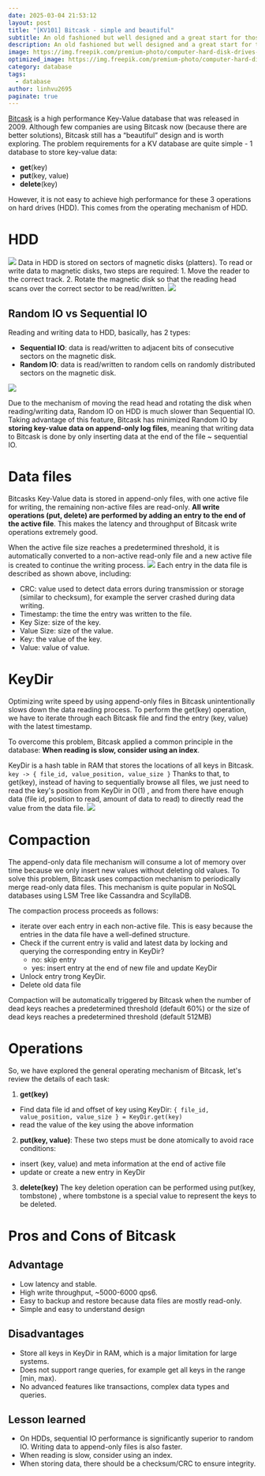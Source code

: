 ```yaml
---
date: 2025-03-04 21:53:12
layout: post
title: "[KV101] Bitcask - simple and beautiful"
subtitle: An old fashioned but well designed and a great start for those who want to build for themselves an actual key-value database.
description: An old fashioned but well designed and a great start for those who want to build for themselves an actual key-value database.
image: https://img.freepik.com/premium-photo/computer-hard-disk-drives-hdd-ssd-circuit-board-motherboard-background-close-up-with-red-blue-lighting_150455-2115.jpg
optimized_image: https://img.freepik.com/premium-photo/computer-hard-disk-drives-hdd-ssd-circuit-board-motherboard-background-close-up-with-red-blue-lighting_150455-2115.jpg
category: database
tags:
  - database
author: linhvu2695
paginate: true
---
```

<a href="https://docs.riak.com/riak/kv/2.2.3/setup/planning/backend/bitcask/index.html">Bitcask</a> is a high performance Key-Value database that was released in 2009. Although few companies are using Bitcask now (because there are better solutions), Bitcask still has a “beautiful” design and is worth exploring. The problem requirements for a KV database are quite simple - 1 database to store key-value data:

* **get**(key)
* **put**(key, value)
* **delete**(key)

However, it is not easy to achieve high performance for these 3 operations on hard drives (HDD). This comes from the operating mechanism of HDD.

# HDD
<img src="https://blogger.googleusercontent.com/img/b/R29vZ2xl/AVvXsEix8_5be7vD5Gln5mi1bFNo5eACe9ylNglSmFFuXigE_27niB03HIBGGVWKMqJ6ftKp50cP9-EsvHn1jwJ-Ghr6VtnJFM33nnlxXhfbBE__yH1x7FA_DHmINxcD45bVnxKv4x0uTpD3kt7o/s500/36_HDD_Asset_GIF.gif">
Data in HDD is stored on sectors of magnetic disks (platters). To read or write data to magnetic disks, two steps are required:
1. Move the reader to the correct track.
2. Rotate the magnetic disk so that the reading head scans over the correct sector to be read/written.
<img src="https://res.cloudinary.com/dptj6j9y9/image/upload/v1741187817/1_wdZ9qPgHt0WqX9o9DAqyyg_n1zfyt.webp">

## Random IO vs Sequential IO
Reading and writing data to HDD, basically, has 2 types:
* **Sequential IO**: data is read/written to adjacent bits of consecutive sectors on the magnetic disk.
* **Random IO**: data is read/written to random cells on randomly distributed sectors on the magnetic disk.
<img src="https://encrypted-tbn0.gstatic.com/images?q=tbn:ANd9GcRhKT1M9aoj-nNduH8V0DI0nTSv6V9BGQr7Ig&s">

Due to the mechanism of moving the read head and rotating the disk when reading/writing data, Random IO on HDD is much slower than Sequential IO. Taking advantage of this feature, Bitcask has minimized Random IO by **storing key-value data on append-only log files**, meaning that writing data to Bitcask is done by only inserting data at the end of the file ~ sequential IO.

# Data files
Bitcasks Key-Value data is stored in append-only files, with one active file for writing, the remaining non-active files are read-only. **All write operations (put, delete) are performed by adding an entry to the end of the active file**. This makes the latency and throughput of Bitcask write operations extremely good.

When the active file size reaches a predetermined threshold, it is automatically converted to a non-active read-only file and a new active file is created to continue the writing process.
<img src="https://user-images.githubusercontent.com/4745789/87866701-78fdb800-c9a2-11ea-9c35-9a706ac96d97.png">
Each entry in the data file is described as shown above, including:
* CRC: value used to detect data errors during transmission or storage (similar to checksum), for example the server crashed during data writing.
* Timestamp: the time the entry was written to the file.
* Key Size: size of the key.
* Value Size: size of the value.
* Key: the value of the key.
* Value: value of value.

# KeyDir
Optimizing write speed by using append-only files in Bitcask unintentionally slows down the data reading process. To perform the get(key) operation, we have to iterate through each Bitcask file and find the entry (key, value) with the latest timestamp.

To overcome this problem, Bitcask applied a common principle in the database: **When reading is slow, consider using an index**.

KeyDir is a hash table in RAM that stores the locations of all keys in Bitcask.
`key -> { file_id, value_position, value_size }`
Thanks to that, to get(key), instead of having to sequentially browse all files, we just need to read the key's position from KeyDir in O(1) , and from there have enough data (file id, position to read, amount of data to read) to directly read the value from the data file.
<img src="https://user-images.githubusercontent.com/4745789/87866707-96cb1d00-c9a2-11ea-9730-fc7f8cb79b92.png">

# Compaction
The append-only data file mechanism will consume a lot of memory over time because we only insert new values ​​without deleting old values. To solve this problem, Bitcask uses compaction mechanism to periodically merge read-only data files. This mechanism is quite popular in NoSQL databases using LSM Tree like Cassandra and ScyllaDB.

The compaction process proceeds as follows:
* iterate over each entry in each non-active file. This is easy because the entries in the data file have a well-defined structure.
* Check if the current entry is valid and latest data by locking and querying the corresponding entry in KeyDir?
    * no: skip entry
    * yes: insert entry at the end of new file and update KeyDir
* Unlock entry trong KeyDir.
* Delete old data file

Compaction will be automatically triggered by Bitcask when the number of dead keys reaches a predetermined threshold (default 60%) or the size of dead keys reaches a predetermined threshold (default 512MB)

# Operations
So, we have explored the general operating mechanism of Bitcask, let's review the details of each task:

1. **get(key)**
* Find data file id and offset of key using KeyDir: `{ file_id,  value_position, value_size } = KeyDir.get(key)`
* read the value of the key using the above information
2. **put(key, value)**: These two steps must be done atomically to avoid race conditions:
* insert (key, value) and meta information at the end of active file
* update or create a new entry in KeyDir
3. **delete(key)**
The key deletion operation can be performed using put(key, tombstone) , where tombstone is a special value to represent the keys to be deleted.

# Pros and Cons of Bitcask
## Advantage
* Low latency and stable.
* High write throughput, ~5000-6000 qps6.
* Easy to backup and restore because data files are mostly read-only.
* Simple and easy to understand design

## Disadvantages
* Store all keys in KeyDir in RAM, which is a major limitation for large systems.
* Does not support range queries, for example get all keys in the range [min, max).
* No advanced features like transactions, complex data types and queries.

## Lesson learned
* On HDDs, sequential IO performance is significantly superior to random IO. Writing data to append-only files is also faster.
* When reading is slow, consider using an index.
* When storing data, there should be a checksum/CRC to ensure integrity.